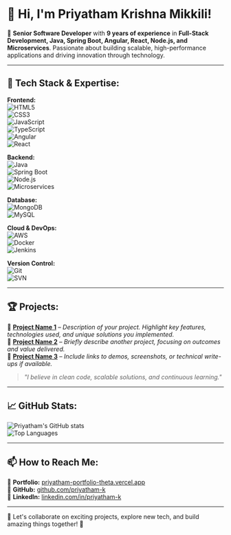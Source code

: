# 👋 Hi, I'm Priyatham Krishna Mikkili!  

🚀 **Senior Software Developer** with **9 years of experience** in **Full-Stack Development, Java, Spring Boot, Angular, React, Node.js, and Microservices**. Passionate about building scalable, high-performance applications and driving innovation through technology.  

---

## 🔧 Tech Stack & Expertise:  

**Frontend:**  
![HTML5](https://img.shields.io/badge/HTML5-E34F26?style=flat&logo=html5&logoColor=white)  
![CSS3](https://img.shields.io/badge/CSS3-1572B6?style=flat&logo=css3&logoColor=white)  
![JavaScript](https://img.shields.io/badge/JavaScript-F7DF1E?style=flat&logo=javascript&logoColor=black)  
![TypeScript](https://img.shields.io/badge/TypeScript-007ACC?style=flat&logo=typescript&logoColor=white)  
![Angular](https://img.shields.io/badge/Angular-DD0031?style=flat&logo=angular&logoColor=white)  
![React](https://img.shields.io/badge/React-61DAFB?style=flat&logo=react&logoColor=black)  

**Backend:**  
![Java](https://img.shields.io/badge/Java-ED8B00?style=flat&logo=openjdk&logoColor=white)  
![Spring Boot](https://img.shields.io/badge/Spring_Boot-6DB33F?style=flat&logo=spring-boot&logoColor=white)  
![Node.js](https://img.shields.io/badge/Node.js-43853D?style=flat&logo=node.js&logoColor=white)  
![Microservices](https://img.shields.io/badge/Microservices-000000?style=flat&logo=microgen&logoColor=white)  

**Database:**  
![MongoDB](https://img.shields.io/badge/MongoDB-4EA94B?style=flat&logo=mongodb&logoColor=white)  
![MySQL](https://img.shields.io/badge/MySQL-4479A1?style=flat&logo=mysql&logoColor=white)  

**Cloud & DevOps:**  
![AWS](https://img.shields.io/badge/AWS-232F3E?style=flat&logo=amazon-aws&logoColor=white)  
![Docker](https://img.shields.io/badge/Docker-2496ED?style=flat&logo=docker&logoColor=white)  
![Jenkins](https://img.shields.io/badge/Jenkins-D24939?style=flat&logo=jenkins&logoColor=white)  

**Version Control:**  
![Git](https://img.shields.io/badge/Git-F05032?style=flat&logo=git&logoColor=white)  
![SVN](https://img.shields.io/badge/SVN-809CC9?style=flat&logo=subversion&logoColor=white)  

---

## 🏆 Projects:  

🔹 **[Project Name 1](#)** – *Description of your project. Highlight key features, technologies used, and unique solutions you implemented.*  
🔹 **[Project Name 2](#)** – *Briefly describe another project, focusing on outcomes and value delivered.*  
🔹 **[Project Name 3](#)** – *Include links to demos, screenshots, or technical write-ups if available.*  

> _"I believe in clean code, scalable solutions, and continuous learning."_  

---

## 📈 GitHub Stats:  

![Priyatham's GitHub stats](https://github-readme-stats.vercel.app/api?username=priyatham-k&show_icons=true&theme=radical)  
![Top Languages](https://github-readme-stats.vercel.app/api/top-langs/?username=priyatham-k&layout=compact&theme=radical)  

---

## 📫 How to Reach Me:  

🔗 **Portfolio:** [priyatham-portfolio-theta.vercel.app](https://priyatham-portfolio-theta.vercel.app/)  
🔗 **GitHub:** [github.com/priyatham-k](https://github.com/priyatham-k)  
🔗 **LinkedIn:** [linkedin.com/in/priyatham-k](https://www.linkedin.com/in/priyatham-k/)  

---

💬 Let's collaborate on exciting projects, explore new tech, and build amazing things together! 🚀  
